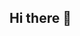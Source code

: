 ## Hi there 👋

<!--
**daoadesewa/daoadesewa** is a ✨ _special_ ✨ repository because its `README.md` (this file) appears on your GitHub profile.

Here are some ideas to get you started:

- 🔭 I’m currently working on Bidiversity of Amphibians in Hill Country Texas
- 🌱 I’m currently learning how to use iNaturalist, GBIF, and data tools like Positron and GitHub to study species distribution. 
- 👯 I’m looking to collaborate on biodiversity research and data visualization. 
- 🤔 I’m looking for help with mapping amphibian occurrences and building interactive Quarto websites. 
- 💬 Ask me about Amphibinas in the Hill Country Field Station, 
- 📫 How to reach me: email: dao2253@utexas.edu
- 😄 Pronouns: She/her
- ⚡ Fun fact: Some amphibians in Texas can survive extreme drought underground until rain returns.
-->
